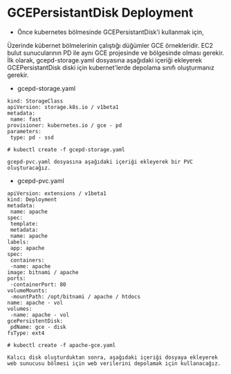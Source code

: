 # GCEPersistantDisk Deployment

- Önce kubernetes bölmesinde GCEPersistantDisk'i kullanmak için,

Üzerinde kübernet bölmelerinin çalıştığı düğümler GCE örnekleridir.
EC2 bulut sunucularının PD ile aynı GCE projesinde ve bölgesinde olması gerekir.
İlk olarak, gcepd-storage.yaml dosyasına aşağıdaki içeriği ekleyerek GCEPersistantDisk diski için kubernet'lerde depolama sınıfı oluşturmanız gerekir.

- gcepd-storage.yaml

~~~
kind: StorageClass
apiVersion: storage.k8s.io / v1beta1
metadata:
 name: fast
provisioner: kubernetes.io / gce - pd
parameters:
 type: pd - ssd
~~~

~~~
# kubectl create -f gcepd-storage.yaml

gcepd-pvc.yaml dosyasına aşağıdaki içeriği ekleyerek bir PVC oluşturacağız.
~~~

- gcepd-pvc.yaml

~~~
apiVersion: extensions / v1beta1
kind: Deployment
metadata:
 name: apache
spec:
 template:
 metadata:
 name: apache
labels:
 app: apache
spec:
 containers:
 -name: apache
image: bitnami / apache
ports:
 -containerPort: 80
volumeMounts:
 -mountPath: /opt/bitnami / apache / htdocs
name: apache - vol
volumes:
 -name: apache - vol
gcePersistentDisk:
 pdName: gce - disk
fsType: ext4
~~~

~~~
# kubectl create -f apache-gce.yaml

Kalıcı disk oluşturduktan sonra, aşağıdaki içeriği dosyaya ekleyerek web sunucusu bölmesi için web verilerini depolamak için kullanacağız.
~~~